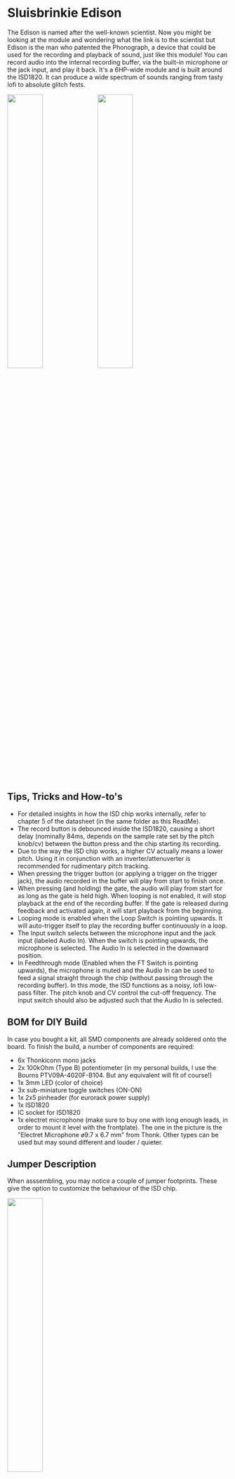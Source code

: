# Sluisbrinkie Edison

The Edison is named after the well-known scientist. Now you might be looking at the module and wondering what the link is to the scientist but Edison is the man who patented the Phonograph, a device that could be used for the recording and playback of sound, just like this module! You can record audio into the internal recording buffer, via the built-in microphone or the jack input, and play it back. It's a 6HP-wide module and is built around the ISD1820. It can produce a wide spectrum of sounds ranging from tasty lofi to absolute glitch fests. 

<img src ="https://github.com/user-attachments/assets/314e5d49-fae8-406e-9831-80244e792315" width="40%">
<img src ="https://github.com/user-attachments/assets/16af7431-11fd-4067-9678-b37c11320b7a" width="40%">

## Tips, Tricks and How-to's
- For detailed insights in how the ISD chip works internally, refer to chapter 5 of the datasheet (in the same folder as this ReadMe).
- The record button is debounced inside the ISD1820, causing a short delay (nominally 84ms, depends on the sample rate set by the pitch knob/cv) between the button press and the chip starting its recording.
- Due to the way the ISD chip works, a higher CV actually means a lower pitch. Using it in conjunction with an inverter/attenuverter is recommended for rudimentary pitch tracking.
- When pressing the trigger button (or applying a trigger on the trigger jack), the audio recorded in the buffer will play from start to finish once.
- When pressing (and holding) the gate, the audio will play from start for as long as the gate is held high. When looping is not enabled, it will stop playback at the end of the recording buffer. If the gate is released during feedback and activated again, it will start playback from the beginning.
- Looping mode is enabled when the Loop Switch is pointing upwards. It will auto-trigger itself to play the recording buffer continuously in a loop.
- The Input switch selects between the microphone input and the jack input (labeled Audio In). When the switch is pointing upwards, the microphone is selected. The Audio In is selected in the downward position.
- In Feedthrough mode (Enabled when the FT Switch is pointing upwards), the microphone is muted and the Audio In can be used to feed a signal straight through the chip (without passing through the recording buffer). In this mode, the ISD functions as a noisy, lofi low-pass filter. The pitch knob and CV control the cut-off frequency. The input switch should also be adjusted such that the Audio In is selected.

## BOM for DIY Build
In case you bought a kit, all SMD components are already soldered onto the board. To finish the build, a number of components are required: 
- 6x Thonkiconn mono jacks
- 2x 100kOhm (Type B) potentiometer (in my personal builds, I use the Bourns PTV09A-4020F-B104. But any equivalent will fit of course!) 
- 1x 3mm LED (color of choice)
- 3x sub-miniature toggle switches (ON-ON)
- 1x 2x5 pinheader (for eurorack power supply)
- 1x ISD1820 
- IC socket for ISD1820
- 1x electret microphone (make sure to buy one with long enough leads, in order to mount it level with the frontplate). The one in the picture is the "Electret Microphone ø9.7 x 6.7 mm" from Thonk. Other types can be used but may sound different and louder / quieter.

## Jumper Description
When asssembling, you may notice a couple of jumper footprints. These give the option to customize the behaviour of the ISD chip. 

<img src ="https://github.com/user-attachments/assets/aa963616-249d-49de-9f42-a43a4baeafcb" width="40%">

  1. The first one is mandatory to solder for a correctly functioning microphone. I bridged 1 and 2 to ensure that the microphone is muted when not recording (to avoid feedback in the Feedthrough mode)
  2. The second one is used to enable the record button (I found that I sometimes accidentally touch the record button and thereby clearing the recorded buffer). Normally it would be recommended to solder this jumper, unless you're planning to always trigger it externally.
  3. Number 3 gives control over the Automatic Gain. it can be left floating to enable AGC but it can also be forced high or low to get a fixed gain.
  4. Number 4 can be used to create a ramp on the AGC (causing a fade in). This only works when jumper 3 is not soldered.
